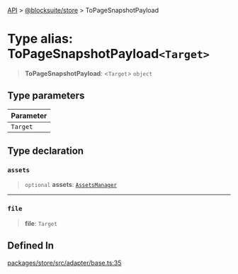 [API](../../../index.md) > [@blocksuite/store](../index.md) > ToPageSnapshotPayload

# Type alias: ToPageSnapshotPayload`<Target>`

> **ToPageSnapshotPayload**: <`Target`> `object`

## Type parameters

| Parameter |
| :------ |
| `Target` |

## Type declaration

### `assets`

> `optional` **assets**: [`AssetsManager`](../classes/class.AssetsManager.md)

***

### `file`

> **file**: `Target`

## Defined In

[packages/store/src/adapter/base.ts:35](https://github.com/Saul-Mirone/blocksuite/blob/f2324b82e/packages/store/src/adapter/base.ts#L35)
